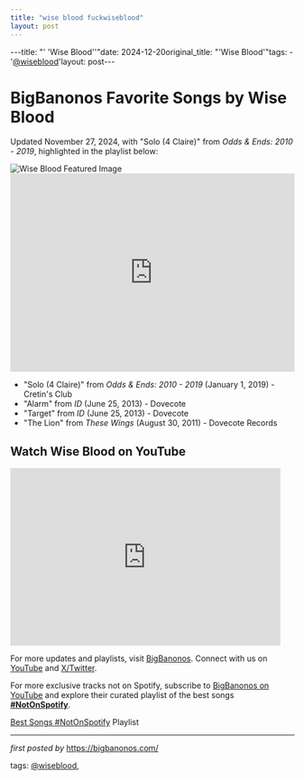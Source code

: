 ```yaml
---
title: "wise blood fuckwiseblood"
layout: post
---
```

---title: "' 'Wise Blood''"date: 2024-12-20original_title: "'Wise Blood'"tags:  - '[@wiseblood](/tags/wiseblood/)'layout: post---<!-- Post Title --><h1>BigBanonos Favorite Songs by Wise Blood</h1> <!-- Introductory Text --><p>Updated November 27, 2024, with "Solo (4 Claire)" from *Odds & Ends: 2010 - 2019*, highlighted in the playlist below:</p> <!-- Featured Image --><img src="https://i.ytimg.com/vi/-Fv9iZXWJWA/sddefault.jpg" alt="Wise Blood Featured Image"> <!-- Spotify Playlist Embed --><iframe src="https://open.spotify.com/embed/playlist/6SuWIAipWrKHTS5eQurrC8?utm_source=generator" width="100%" height="352" frameBorder="0" allowfullscreen="" allow="autoplay; clipboard-write; encrypted-media; fullscreen; picture-in-picture" loading="lazy"></iframe> <!-- Song Information --><ul> <li>"Solo (4 Claire)" from *Odds & Ends: 2010 - 2019* (January 1, 2019) - Cretin's Club</li> <li>"Alarm" from *ID* (June 25, 2013) - Dovecote</li> <li>"Target" from *ID* (June 25, 2013) - Dovecote</li> <li>"The Lion" from *These Wings* (August 30, 2011) - Dovecote Records</li></ul> <!-- YouTube Video Embed --><h2>Watch Wise Blood on YouTube</h2><iframe allowfullscreen="" frameborder="0" height="315" src="https://www.youtube.com/embed/_OXW9mdGTNQ?list=PLtuNtuTatqI3mEF83KbAeF8fW9oFzANLT" width="95%"></iframe> <!-- Footer Links --><p>For more updates and playlists, visit <a href="https://bigbanonos.com/" target="_blank">BigBanonos</a>. Connect with us on <a href="https://www.youtube.com/[@BigBanonos](/tags/BigBanonos/)" target="_blank">YouTube</a> and <a href="https://x.com/bigbanonos" target="_blank">X/Twitter</a>.</p><!--Subscribe and Playlist Links--><div>    <p>For more exclusive tracks not on Spotify, subscribe to <a href="https://www.youtube.com/[@BigBanonos](/tags/BigBanonos/)" target="_blank">BigBanonos on YouTube</a> and explore their curated playlist of the best songs <strong>[#NotOnSpotify](/tags/NotOnSpotify/)</strong>.</p>    <p><a href="https://www.youtube.com/playlist?list=PLtuNtuTatqI0kFahUCbtbfenC_ET5O_tr" target="_blank">Best Songs [#NotOnSpotify](/tags/NotOnSpotify/) Playlist<br /></a></p></div><hr /><p><em>first posted by</em> <a href="https://bigbanonos.com/" rel="noopener" target="_new">https://bigbanonos.com/</a></p><p>tags: [@wiseblood](/tags/wiseblood/),</p>
